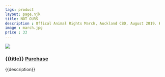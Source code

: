 ```yaml
---
tags: product
layout: page.njk
title: NOT OURS
description : Offical Animal Rights March, Auckland CBD, August 2019. Hundreds of protestors march up Queen St speaking up for animals that don't have a voice. Messages like "Not your mum, not your milk!" and "Animals are not ours to use" litter the crowd of protestors.
image : march.jpg
price : 33
---
```


<div class="column">
  <img class="product-image" src="/assets/images/{{ image }}"/>
  <h3>{{title}} <a class="purchase" href="#">Purchase</a></h3>
  <p>{{description}}</p>
</div>
